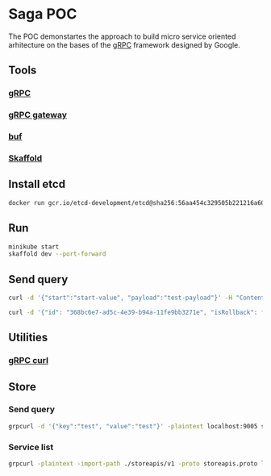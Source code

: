 # Saga POC

The POC demonstartes the approach to build micro service oriented arhitecture on the bases of the [gRPC](https://grpc.io/docs/languages/go/basics/) framework designed by Google. 

## Tools
### [gRPC](https://grpc.io/docs/languages/go/basics/)
### [gRPC gateway](https://github.com/grpc-ecosystem/grpc-gateway)
### [buf](https://github.com/bufbuild/buf)
### [Skaffold](https://skaffold.dev/docs/quickstart/)

## Install etcd
```bash
docker run gcr.io/etcd-development/etcd@sha256:56aa454c329505b221216a60647ab315bf87c5bafe1ffe81c0af9014b496788a
```

## Run
```bash
minikube start
skaffold dev --port-forward
```
## Send query
```bash
curl -d '{"start":"start-value", "payload":"test-payload"}' -H "Content-type: application/json" -X POST http://localhost:9000/v1/state/init

curl -d '{"id": "368bc6e7-ad5c-4e39-b94a-11fe9bb3271e", "isRollback": false, "operation": {"from": "a", "to": "b", "name":"test"}, "payload":"v1"}' -H "Content-type: application/json" -X POST http://localhost:9000/v1/state/complete-operation
```

## Utilities 

### [gRPC curl](https://github.com/fullstorydev/grpcurl)


## Store 

### Send query
```bash
grpcurl -d '{"key":"test", "value":"test"}' -plaintext localhost:9005 storeapis.v1.StoreService/Put
```

### Service list
```bash
grpcurl -plaintext -import-path ./storeapis/v1 -proto storeapis.proto localhost:9005 list
```
